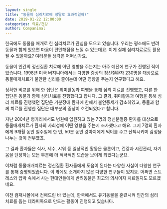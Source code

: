 ```yaml
---
layout: single
title: "동물이 심리치료에 정말로 효과적일까?"
date: 2019-01-22 12:00:00
categories: 의료/건강
author: Companimal
---
```


한국에도 동물을 매개로 한 심리치료가 관심을 모으고 있습니다. 우리는 평소에도 반려동물과 함께 있으면 마음이 편안해짐을 느낄 수 있는데요. 이게 실제 심리치료로도 활용될 수 있을까요? 여러분들 생각은 어떠신가요.

동물이 인간의 정신질환 치료에 어떤 영향을 주는지는 아주 예전에 연구가 진행된 적이 있습니다. 1998년 미국 버지니아에서는 다양한 증상의 정신질환자 230명을 대상으로 동물매개치료가 불안한 심리를 줄이는데 어떤 영향을 주는지 연구했다고 해요.

정확한 비교를 위해 한 집단은 취미활동과 여행을 통해 심리 치료를 진행했고, 다른 한 집단은 동물과 함께 심리치료를 진행했다고 합니다. 그 결과, 취미활동과 여행을 통해 심리 치료를 진행했던 집단은 기분장애 환자에 한해서 불안증세가 감소하였고, 동물과 함께 치료를 진행한 집단은 대부분의 증상이 호전되었다고 합니다.

지난 2004년 헝가리에서도 병원에 입원하고 있는 7명의 정신분열증 환자를 대상으로 동물매개치료가 환자의 사회성에 어떤 영향을 주는지 조사했다고 해요. 그저 7명의 환자에게 9개월 동안 일주일에 한 번, 50분 동안 강아지에게 먹이를 주고 산책시키며 감정을 나누는 것이 전부였죠.

그 결과 환자들은 식사, 세수, 샤워 등 일상적인 활동은 물론이고, 건강과 시간관리, 자기 몸을 단장하는 모든 부분에 더 적극적인 모습을 보이게 되었다는군요.

이처럼 동물매개치료는 정신질환 환자들에게 도움이 된다는 다양한 사실이 다양한 연구를 통해 증명되었습니다. 이 밖에도 소개하지 않은 다양한 연구들이 있지요. 어쩌면 스트레스와 압박 속에서 사는 현대인들에게 반려동물은 최고의 의사이자 치료일지도 모르겠네요.

이전 컴패니몰에서 전해드린 바 있는데, 한국에서도 유기동물을 훈련시켜 인간의 심리 치료를 돕는 테라피독으로 만드는 활동이 진행되고 있습니다.
